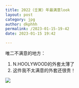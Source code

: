 ```yaml
---
title: 2022（壬寅）年最满意look
layout: post
category: jpg
author: dkphhh
permalink: /2023-01-15-19-42
date: 2023-01-15 19:42

---
```



唯二不满意的地方：

1. N.HOOLYWOOD的外套太薄了
2. 这件我不太满意的外套还很贵！

![](https://cdn.jsdelivr.net/gh/dkphhh/dkphhh.github.io/img/20230115193853.jpg)
